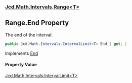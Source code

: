 ### [Jcd.Math.Intervals](Jcd.Math.Intervals.md 'Jcd.Math.Intervals').[Range&lt;T&gt;](Jcd.Math.Intervals.Range_T_.md 'Jcd.Math.Intervals.Range<T>')

## Range<T>.End Property

The end of the interval.

```csharp
public Jcd.Math.Intervals.IntervalLimit<T> End { get; }
```

Implements [End](Jcd.Math.Intervals.IInterval_T_.End.md 'Jcd.Math.Intervals.IInterval<T>.End')

#### Property Value
[Jcd.Math.Intervals.IntervalLimit&lt;](Jcd.Math.Intervals.IntervalLimit_T_.md 'Jcd.Math.Intervals.IntervalLimit<T>')[T](Jcd.Math.Intervals.Range_T_.md#Jcd.Math.Intervals.Range_T_.T 'Jcd.Math.Intervals.Range<T>.T')[&gt;](Jcd.Math.Intervals.IntervalLimit_T_.md 'Jcd.Math.Intervals.IntervalLimit<T>')